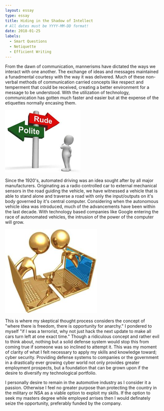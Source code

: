 ```yaml
---
layout: essay
type: essay
title: Hiding in the Shadow of Intellect 
# All dates must be YYYY-MM-DD format!
date: 2018-01-25
labels:
  - Smart Questions
  - Netiquette
  - Efficient Writing
---
```


From the dawn of communication, mannerisms have dictated the ways we interact with one another. The exchange of ideas and messages maintained a funadmental courtesy with the way it was delivered. Much of these non-verbal methods of communication carried concepts like respect and temperment that could be received, creating a better environment for a message to be understood. With the utilization of technology, communication has gotten much faster and easier but at the expense of the etiquettes normally encasing them. 

<img class="ui medium right circular floated image" src="../images/Netiquitte.jpg">

Since the 1920's, automated driving was an idea sought after by all major manufacturers. Originating as a radio controlled car to external  mechanical sensors in the road guiding the vehicle, we have witnessed a vehicle that is able to stand alone and traverse a road with only the input/outputs on it's body governed by it's central computer. Considering when the autonomous vehicle idea was introduced, much of the advancements have been within the last decade. With technology based companies like Google entering the race of autonomated vehicles, the intrusion of the power of the computer will grow. 

<img class="ui small right circular floated image" src="../images/Netiquitte1.jpg">

This is where my skeptical thought process considers the concept of "where there is freedom, there is opportunity for anarchy." I pondered to myself "if I was a terrorist, why not just hack the next update to make all cars turn left at one exact time." Though a ridiculous concept and rather evil to think about, nothing but a solid defense system would stop this from coming true if someone was so inclined to attempt it. This was my moment of clarity of what I felt necessary to apply my skills and knowledge toward; cyber security. Providing defense systems to companies or the government in a drastically ever growing cyber world not only provides greater employment prospects, but a foundation that can be grown upon if the desire to diversify my technological portfolio.  

I personally desire to remain in the automotive industry as I consider it a passion. Otherwise I feel no greater purpose than protecting the country in the military or NSA as a viable option to exploit my skills. If the option to seek my masters degree while employed arrises then I would definately seize the opportunity, preferably funded by the company.  

